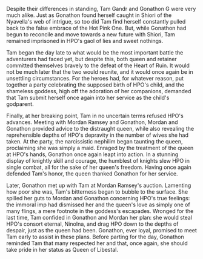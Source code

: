 <!-- title: Immortal Game  -->

Despite their differences in standing, Tam Gandr and Gonathon G were very much alike. Just as Gonathon found herself caught in Shiori of the Nyavella's web of intrigue, so too did Tam find herself constantly pulled back to the false embrace of the Hot Pink One. But, while Gonathon had begun to reconcile and move towards a new future with Shiori, Tam remained imprisoned in HPO's gaol of lies and sweet nothings.

Tam began the day late to what would be the most important battle the adventurers had faced yet, but despite this, both queen and retainer committed themselves bravely to the defeat of the Heart of Ruin. It would not be much later that the two would reunite, and it would once again be in unsettling circumstances. For the heroes had, for whatever reason, put together a party celebrating the supposed birth of HPO's child, and the shameless goddess, high off the adoration of her companions, demanded that Tam submit herself once again into her service as the child's godparent. 

Finally, at her breaking point, Tam in no uncertain terms refused HPO's advances. Meeting with Mordan Ramsey and Gonathon, Mordan and Gonathon provided advice to the distraught queen, while also revealing the reprehensible depths of HPO's depravity in the number of wives she had taken. At the party, the narcissistic nephilim began taunting the queen, proclaiming she was simply a maid. Enraged by the treatment of the queen at HPO's hands, Gonathon once again leapt into action. In a stunning display of knightly skill and courage, the humblest of knights slew HPO in single combat, all for the sake of her queen's freedom. Having once again defended Tam's honor, the queen thanked Gonathon for her service.

Later, Gonathon met up with Tam at Mordan Ramsey's auction. Lamenting how poor she was, Tam's bitterness began to bubble to the surface. She spilled her guts to Mordan and Gonathon concerning HPO's true feelings: the immoral imp had dismissed her and the queen's love as simply one of many flings, a mere footnote in the goddess's escapades. Wronged for the last time, Tam confided in Gonathon and Mordan her plan: she would steal HPO's consort eternal, NinoIna, and drag HPO down to the depths of despair, just as the queen had been. Gonathon, ever loyal, promised to meet Tam early to assist in these plans. Before parting for the day, Gonathon reminded Tam that many respected her and that, once again, she should take pride in her status as Queen of Libestal. 